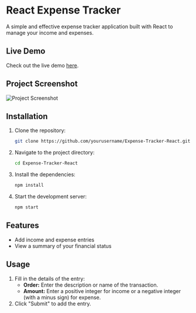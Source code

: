 # React Expense Tracker

A simple and effective expense tracker application built with React to manage your income and expenses.

## Live Demo

Check out the live demo [here](https://example.com/demo).

## Project Screenshot

![Project Screenshot](path/to/screenshot.png)

## Installation

1. Clone the repository:
    ```sh
    git clone https://github.com/yourusername/Expense-Tracker-React.git
    ```

2. Navigate to the project directory:
    ```sh
    cd Expense-Tracker-React
    ```

3. Install the dependencies:
    ```sh
    npm install
    ```

4. Start the development server:
    ```sh
    npm start
    ```

## Features

- Add income and expense entries
- View a summary of your financial status


## Usage
1. Fill in the details of the entry:
    - **Order:** Enter the description or name of the transaction.
    - **Amount:** Enter a positive integer for income or a negative integer (with a minus sign) for expense.
2. Click "Submit" to add the entry.
